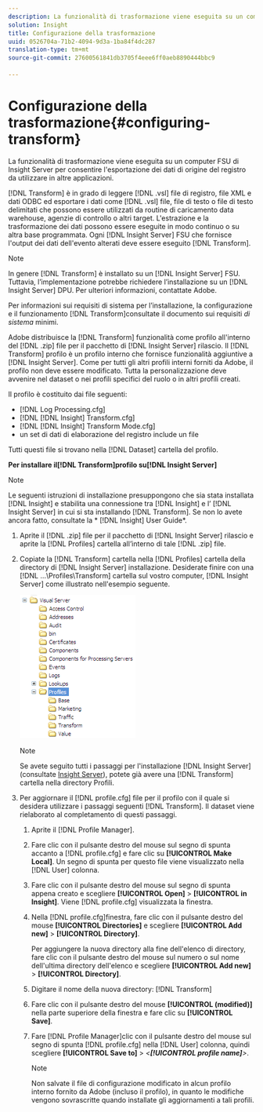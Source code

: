 ```yaml
---
description: La funzionalità di trasformazione viene eseguita su un computer FSU di Insight Server per consentire l'esportazione dei dati di origine del registro da utilizzare in altre applicazioni.
solution: Insight
title: Configurazione della trasformazione
uuid: 0526704a-71b2-4094-9d3a-1ba84f4dc287
translation-type: tm+mt
source-git-commit: 27600561841db3705f4eee6ff0aeb8890444bbc9

---
```



# Configurazione della trasformazione{#configuring-transform}

La funzionalità di trasformazione viene eseguita su un computer FSU di Insight Server per consentire l&#39;esportazione dei dati di origine del registro da utilizzare in altre applicazioni.

[!DNL Transform] è in grado di leggere [!DNL .vsl] file di registro, file XML e dati ODBC ed esportare i dati come [!DNL .vsl] file, file di testo o file di testo delimitati che possono essere utilizzati da routine di caricamento data warehouse, agenzie di controllo o altri target. L&#39;estrazione e la trasformazione dei dati possono essere eseguite in modo continuo o su altra base programmata. Ogni [!DNL Insight Server] FSU che fornisce l&#39;output dei dati dell&#39;evento alterati deve essere eseguito [!DNL Transform].

>[!NOTE]
>
>In genere [!DNL Transform] è installato su un [!DNL Insight Server] FSU. Tuttavia, l’implementazione potrebbe richiedere l’installazione su un [!DNL Insight Server] DPU. Per ulteriori informazioni, contattate Adobe.

Per informazioni sui requisiti di sistema per l’installazione, la configurazione e il funzionamento [!DNL Transform]consultate il documento sui requisiti *di sistema* minimi.

Adobe distribuisce la [!DNL Transform] funzionalità come profilo all&#39;interno del [!DNL .zip] file per il pacchetto di [!DNL Insight Server] rilascio. Il [!DNL Transform] profilo è un profilo interno che fornisce funzionalità aggiuntive a [!DNL Insight Server]. Come per tutti gli altri profili interni forniti da Adobe, il profilo non deve essere modificato. Tutta la personalizzazione deve avvenire nel dataset o nei profili specifici del ruolo o in altri profili creati.

Il profilo è costituito dai file seguenti:

* [!DNL Log Processing.cfg]
* [!DNL [!DNL Insight] Transform.cfg]
* [!DNL [!DNL Insight] Transform Mode.cfg]
* un set di dati di elaborazione del registro include un file

Tutti questi file si trovano nella [!DNL Dataset] cartella del profilo.

**Per installare il[!DNL Transform]profilo su[!DNL Insight Server]**

>[!NOTE]
>
>Le seguenti istruzioni di installazione presuppongono che sia stata installata [!DNL Insight] e stabilita una connessione tra [!DNL Insight] e l’ [!DNL Insight Server] in cui si sta installando [!DNL Transform]. Se non lo avete ancora fatto, consultate la * [!DNL Insight] User Guide*.

1. Aprite il [!DNL .zip] file per il pacchetto di [!DNL Insight Server] rilascio e aprite la [!DNL Profiles] cartella all’interno di tale [!DNL .zip] file.
1. Copiate la [!DNL Transform] cartella nella [!DNL Profiles] cartella della directory di [!DNL Insight Server] installazione. Desiderate finire con una [!DNL ...\Profiles\Transform] cartella sul vostro computer, [!DNL Insight Server] come illustrato nell&#39;esempio seguente.

   ![Informazioni sul passaggio](assets/win_installTransformProfile.png)

   >[!NOTE]
   >
   >Se avete seguito tutti i passaggi per l&#39;installazione [!DNL Insight Server] (consultate [Insight Server](../../../home/c-inst-svr/c-msr-server/c-msr-server.md)), potete già avere una [!DNL Transform] cartella nella directory Profili.

1. Per aggiornare il [!DNL profile.cfg] file per il profilo con il quale si desidera utilizzare i passaggi seguenti [!DNL Transform]. Il dataset viene rielaborato al completamento di questi passaggi.

   1. Aprite il [!DNL Profile Manager].
   1. Fare clic con il pulsante destro del mouse sul segno di spunta accanto a [!DNL profile.cfg] e fare clic su **[!UICONTROL Make Local]**. Un segno di spunta per questo file viene visualizzato nella [!DNL User] colonna.

   1. Fare clic con il pulsante destro del mouse sul segno di spunta appena creato e scegliere **[!UICONTROL Open]** > **[!UICONTROL in Insight]**. Viene [!DNL profile.cfg] visualizzata la finestra.

   1. Nella [!DNL profile.cfg]finestra, fare clic con il pulsante destro del mouse **[!UICONTROL Directories]** e scegliere **[!UICONTROL Add new]** > **[!UICONTROL Directory]**.

      Per aggiungere la nuova directory alla fine dell&#39;elenco di directory, fare clic con il pulsante destro del mouse sul numero o sul nome dell&#39;ultima directory dell&#39;elenco e scegliere **[!UICONTROL Add new]** > **[!UICONTROL Directory]**.

   1. Digitare il nome della nuova directory: [!DNL Transform]
   1. Fare clic con il pulsante destro del mouse **[!UICONTROL (modified)]** nella parte superiore della finestra e fare clic su **[!UICONTROL Save]**.

   1. Fare [!DNL Profile Manager]clic con il pulsante destro del mouse sul segno di spunta [!DNL profile.cfg] nella [!DNL User] colonna, quindi scegliere **[!UICONTROL Save to]** > *&lt;**[!UICONTROL profile name]**>*.

      >[!NOTE]
      >
      >Non salvate il file di configurazione modificato in alcun profilo interno fornito da Adobe (incluso il profilo), in quanto le modifiche vengono sovrascritte quando installate gli aggiornamenti a tali profili.

